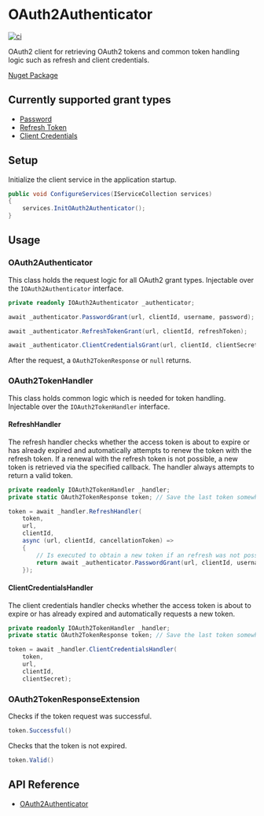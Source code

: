 # OAuth2Authenticator
[![ci](https://github.com/SamhammerAG/OAuth2Authenticator/workflows/CI/badge.svg)](https://github.com/SamhammerAG/OAuth2Authenticator)

OAuth2 client for retrieving OAuth2 tokens and common token handling logic such as refresh and client credentials.

[Nuget Package](https://www.nuget.org/packages/OAuth2Authenticator)

## Currently supported grant types
* [Password](https://oauth.net/2/grant-types/password/)
* [Refresh Token](https://oauth.net/2/grant-types/refresh-token/)
* [Client Credentials](https://oauth.net/2/grant-types/client-credentials/)

## Setup
Initialize the client service in the application startup. 
```cs
public void ConfigureServices(IServiceCollection services)
{
    services.InitOAuth2Authenticator();
}
```

## Usage
### OAuth2Authenticator
This class holds the request logic for all OAuth2 grant types. Injectable over the `IOAuth2Authenticator` interface.
```cs
private readonly IOAuth2Authenticator _authenticator;

await _authenticator.PasswordGrant(url, clientId, username, password);

await _authenticator.RefreshTokenGrant(url, clientId, refreshToken);

await _authenticator.ClientCredentialsGrant(url, clientId, clientSecret);
```
After the request, a `OAuth2TokenResponse` or `null` returns.


### OAuth2TokenHandler
This class holds common logic which is needed for token handling. Injectable over the `IOAuth2TokenHandler` interface.

#### RefreshHandler
The refresh handler checks whether the access token is about to expire or has already expired and automatically attempts to renew the token with the refresh token. If a renewal with the refresh token is not possible, a new token is retrieved via the specified callback. The handler always attempts to return a valid token.
```cs
private readonly IOAuth2TokenHandler _handler;
private static OAuth2TokenResponse token; // Save the last token somewhere static or distributed.

token = await _handler.RefreshHandler(
    token,
    url,
    clientId,
    async (url, clientId, cancellationToken) =>
    {
        // Is executed to obtain a new token if an refresh was not possible or none exists yet.
        return await _authenticator.PasswordGrant(url, clientId, username, password);
    });
```

#### ClientCredentialsHandler
The client credentials handler checks whether the access token is about to expire or has already expired and automatically requests a new token.
```cs
private readonly IOAuth2TokenHandler _handler;
private static OAuth2TokenResponse token; // Save the last token somewhere static or distributed.

token = await _handler.ClientCredentialsHandler(
    token,
    url,
    clientId,
    clientSecret);
```

### OAuth2TokenResponseExtension
Checks if the token request was successful.
```cs
token.Successful()
```

Checks that the token is not expired.
```cs
token.Valid()
```


## API Reference
* [OAuth2Authenticator](https://www.fuget.org/packages/OAuth2Authenticator)
